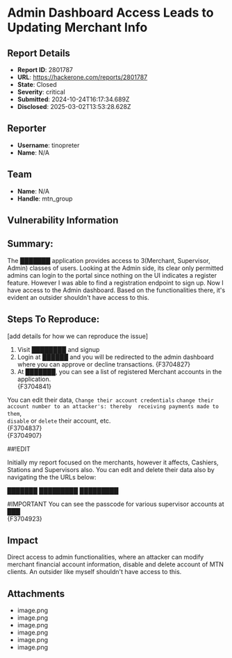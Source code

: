 # Admin Dashboard Access Leads to Updating Merchant Info

## Report Details
- **Report ID**: 2801787
- **URL**: https://hackerone.com/reports/2801787
- **State**: Closed
- **Severity**: critical
- **Submitted**: 2024-10-24T16:17:34.689Z
- **Disclosed**: 2025-03-02T13:53:28.628Z

## Reporter
- **Username**: tinopreter
- **Name**: N/A

## Team
- **Name**: N/A
- **Handle**: mtn_group

## Vulnerability Information
## Summary:
The ███████ application provides access to 3(Merchant, Supervisor, Admin) classes of users. Looking at the Admin side, its clear only permitted admins can login to the portal since nothing on the UI indicates a register feature. However I was able to find a registration endpoint to sign up. Now I have access to the Admin dashboard. Based on the functionalities there, it's evident an outsider shouldn't have access to this.

## Steps To Reproduce:
[add details for how we can reproduce the issue]

  1. Visit ████████ and signup
  2. Login at ██████ and you will be redirected to the admin dashboard where you can approve or decline transactions.
{F3704827}   
  3. At ███████, you can see a list of registered Merchant accounts in the application.    
{F3704841}  

  You can edit their data, 
`Change their account credentials`
`change their account number to an attacker's: thereby 
  receiving payments made to them`,  
`disable` or `delete` their account, etc.  
{F3704837}    
{F3704907}

##!EDIT

Initially my report focused on the merchants, however it affects, Cashiers, Stations and Supervisors also. You can edit and delete their data also by navigating the the URLs below:  

███████
█████████
█████████   

#IMPORTANT
You can see the passcode for various supervisor accounts at
███   
{F3704923}

## Impact

Direct access to admin functionalities, where an attacker can modify merchant financial account information, disable and delete account of MTN clients. An outsider like myself shouldn't have access to this.

## Attachments
- image.png
- image.png
- image.png
- image.png
- image.png
- image.png
